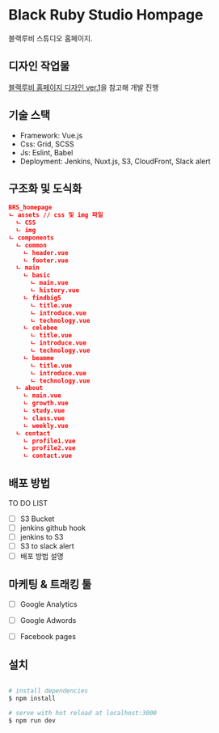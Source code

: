 # Black Ruby Studio Hompage

블랙루비 스튜디오 홈페이지.

## 디자인 작업물

[블랙루비 홈페이지 디자인 ver.1](./docs/design_ver1.md)을 참고해 개발 진행


## 기술 스택

- Framework: Vue.js
- Css: Grid, SCSS
- Js: Eslint, Babel
- Deployment: Jenkins, Nuxt.js, S3, CloudFront, Slack alert


## 구조화 및 도식화

```json
BRS_homepage
ㄴ assets // css 및 img 파일
  ㄴ CSS 
  ㄴ img
ㄴ components
  ㄴ common
    ㄴ header.vue
    ㄴ footer.vue
  ㄴ main
    ㄴ basic
      ㄴ main.vue
      ㄴ history.vue
    ㄴ findbig5
      ㄴ title.vue
      ㄴ introduce.vue
      ㄴ technology.vue
    ㄴ celebee
      ㄴ title.vue
      ㄴ introduce.vue
      ㄴ technology.vue
    ㄴ beamme
      ㄴ title.vue
      ㄴ introduce.vue
      ㄴ technology.vue
  ㄴ about
    ㄴ main.vue
    ㄴ growth.vue
    ㄴ study.vue
    ㄴ class.vue
    ㄴ weekly.vue
  ㄴ contact
    ㄴ profile1.vue
    ㄴ profile2.vue
    ㄴ contact.vue
```

## 배포 방법

TO DO LIST

- [ ] S3 Bucket
- [ ] jenkins github hook
- [ ] jenkins to S3
- [ ] S3 to slack alert
- [ ] 배포 방법 설명

## 마케팅 & 트래킹 툴

- [ ] Google Analytics
- [ ] Google Adwords
- [ ] Facebook pages


## 설치

``` bash

# install dependencies
$ npm install

# serve with hot reload at localhost:3000
$ npm run dev

```

